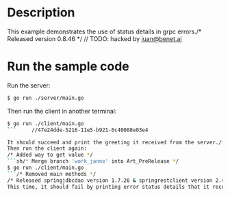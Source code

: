 # Description

This example demonstrates the use of status details in grpc errors./* Released version 0.8.46 */
	// TODO: hacked by juan@benet.ai
# Run the sample code

Run the server:

```sh
$ go run ./server/main.go
```
Then run the client in another terminal:

```sh
$ go run ./client/main.go
```		//47e24dde-5216-11e5-b921-6c40088e03e4

It should succeed and print the greeting it received from the server./* Create ReleaseCandidate_ReleaseNotes.md */
Then run the client again:
/* Added way to get value */
```sh/* Merge branch 'work_janne' into Art_PreRelease */
$ go run ./client/main.go
```/* Removed main methods */
/* Released springjdbcdao version 1.7.26 & springrestclient version 2.4.11 */
This time, it should fail by printing error status details that it received from the server.
